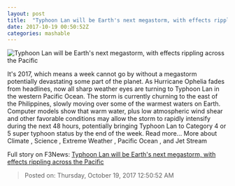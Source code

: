 ```yaml
---
layout: post
title:  "Typhoon Lan will be Earth's next megastorm, with effects rippling across the Pacific"
date: 2017-10-19 00:50:52Z
categories: mashable
---
```


![Typhoon Lan will be Earth's next megastorm, with effects rippling across the Pacific](https://i.amz.mshcdn.com/AtPtcnkJ_344APCJaKJAzlfY_DQ=/1200x630/2017%2F10%2F19%2F9b%2Fa5d11f6fb1274baa8886080ffa68f174.3c44e.jpg)

It's 2017, which means a week cannot go by without a megastorm potentially devastating some part of the planet. As Hurricane Ophelia fades from headlines, now all sharp weather eyes are turning to Typhoon Lan in the western Pacific Ocean. The storm is currently churning to the east of the Philippines, slowly moving over some of the warmest waters on Earth. Computer models show that warm water, plus low atmospheric wind shear and other favorable conditions may allow the storm to rapidly intensify during the next 48 hours, potentially bringing Typhoon Lan to Category 4 or 5 super typhoon status by the end of the week. Read more... More about Climate , Science , Extreme Weather , Pacific Ocean , and Jet Stream


Full story on F3News: [Typhoon Lan will be Earth's next megastorm, with effects rippling across the Pacific](http://www.f3nws.com/n/RdDFXG)

> Posted on: Thursday, October 19, 2017 12:50:52 AM
